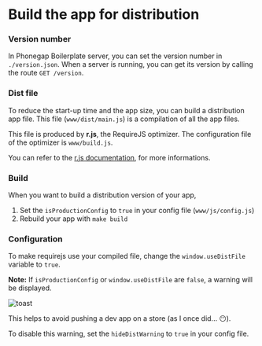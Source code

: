 # Build the app for distribution

### Version number

In Phonegap Boilerplate server, you can set the version number in `./version.json`.
When a server is running, you can get its version by calling the route `GET /version`.

### Dist file

To reduce the start-up time and the app size, you can build a distribution app file.
This file (`www/dist/main.js`) is a compilation of all the app files.

This file is produced by __r.js__, the RequireJS optimizer.
The configuration file of the optimizer is `www/build.js`.

You can refer to the [r.js documentation](http://requirejs.org/docs/optimization.html),
for more informations.

### Build

When you want to build a distribution version of your app,

1. Set the `isProductionConfig` to `true` in your config file (`www/js/config.js`)
2. Rebuild your app with `make build`

### Configuration

To make requirejs use your compiled file, change the `window.useDistFile` variable to `true`.

__Note:__ If `isProductionConfig` or `window.useDistFile` are `false`, a warning will be displayed.

![toast](https://cloud.githubusercontent.com/assets/6225979/8487822/c79f1d60-210e-11e5-9747-1b882a1d6418.png)

This helps to avoid pushing a dev app on a store (as I once did... :no_mouth:).

To disable this warning, set the `hideDistWarning` to `true` in your config file.
